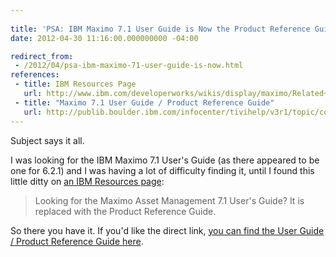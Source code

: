 ```yaml
---
 
title: 'PSA: IBM Maximo 7.1 User Guide is Now the Product Reference Guide [Field Notes]'
date: 2012-04-30 11:16:00.000000000 -04:00

redirect_from: 
 - /2012/04/psa-ibm-maximo-71-user-guide-is-now.html
references:
 - title: IBM Resources Page
   url: http://www.ibm.com/developerworks/wikis/display/maximo/Related+Resources
 - title: "Maximo 7.1 User Guide / Product Reference Guide"
   url: http://publib.boulder.ibm.com/infocenter/tivihelp/v3r1/topic/com.ibm.mam.doc_7.1/pdf/mam71_prod_ref_guide.pdf
---
```

Subject says it all.

I was looking for the IBM Maximo 7.1 User's Guide (as there appeared to be one for 6.2.1) and I was having a lot of difficulty finding it, until I found this little ditty on [an IBM Resources page][IBM Resources Page]:

>Looking for the Maximo Asset Management 7.1 User's Guide? It is replaced with the Product Reference Guide.

So there you have it. If you'd like the direct link, [you can find the User Guide / Product Reference Guide here][Max User Guide].

[IBM Resources Page]: http://www.ibm.com/developerworks/wikis/display/maximo/Related+Resources

[Max User Guide]: http://publib.boulder.ibm.com/infocenter/tivihelp/v3r1/topic/com.ibm.mam.doc_7.1/pdf/mam71_prod_ref_guide.pdf

